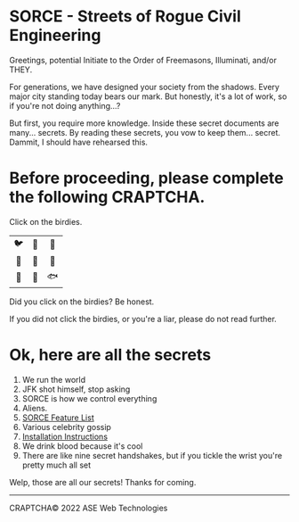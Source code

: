 ﻿#	SORCE - Streets of Rogue Civil Engineering
Greetings, potential Initiate to the Order of Freemasons, Illuminati, and/or THEY.

For generations, we have designed your society from the shadows. Every major city standing today bears our mark. But honestly, it's a lot of work, so if you're not doing anything...?

But first, you require more knowledge. Inside these secret documents are many... secrets. By reading these secrets, you vow to keep them... secret. Dammit, I should have rehearsed this.

#	Before proceeding, please complete the following CRAPTCHA. 
Click on the birdies.

|       |      |      |
|:----:|:----:|:-----:|
|  🐦  |  🐖  |  🦉  |
|  🐄  |  🐊  |  🦚  |
|  🐇  |  🐧  |  🐟  |

Did you click on the birdies? Be honest. 

If you did not click the birdies, or you're a liar, please do not read further.

#	Ok, here are all the secrets

1. We run the world
2. JFK shot himself, stop asking
3. SORCE is how we control everything
4. Aliens.
5. [SORCE Feature List](/Documentation/2.0.%20Features.md)
6. Various celebrity gossip
7. [Installation Instructions](/Documentation/1.0.%20Installation.md)
8. We drink blood because it's cool
9. There are like nine secret handshakes, but if you tickle the wrist you're pretty much all set

Welp, those are all our secrets! Thanks for coming.

___

CRAPTCHA© 2022 ASE Web Technologies